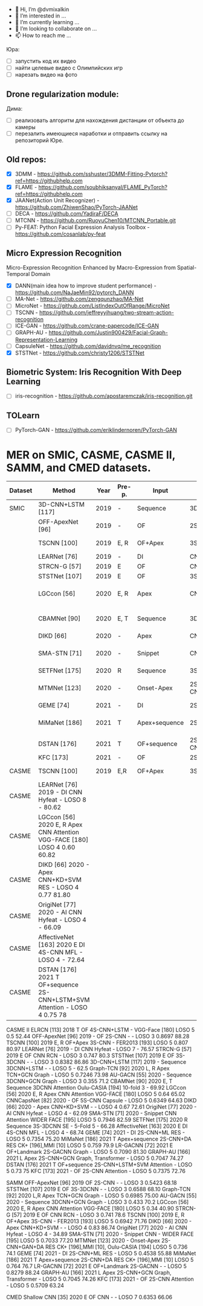 - 👋 Hi, I’m @dvmixalkin
- 👀 I’m interested in ...
- 🌱 I’m currently learning ...
- 💞️ I’m looking to collaborate on ...
- 📫 How to reach me ...

Юра:
 - [ ] запустить код их видео
 - [ ] найти целевые видео с Олимпийских игр
 - [ ] нарезать видео на фото
 
 ## Drone regularization module:
Дима:
 - [ ] реализовать алгоритм для нахождения дистанции от объекта до камеры
 - [ ]  перезалить имеющиеся наработки и отправить ссылку на репозиторий Юре.
 
 ## Old repos: 
<!---
dvmixalkin/dvmixalkin is a ✨ special ✨ repository because its `README.md` (this file) appears on your GitHub profile.
You can click the Preview link to take a look at your changes.
--->

- [x] 3DMM - https://github.com/sshuster/3DMM-Fitting-Pytorch?ref=https://githubhelp.com
- [x] FLAME - https://github.com/soubhiksanyal/FLAME_PyTorch?ref=https://githubhelp.com
- [x] JAANet(Action Unit Recognizer) - https://github.com/ZhiwenShao/PyTorch-JAANet
- [ ] DECA - https://github.com/YadiraF/DECA
- [ ] MTCNN - https://github.com/RuoyuChen10/MTCNN_Portable.git
- [ ] Py-FEAT: Python Facial Expression Analysis Toolbox - https://github.com/cosanlab/py-feat

## Micro Expression Recognition
Micro-Expression Recognition Enhanced by Macro-Expression from Spatial-Temporal Domain
- [x] DANN(main idea how to improve student performance) - https://github.com/NaJaeMin92/pytorch_DANN
- [ ] MA-Net - https://github.com/zengqunzhao/MA-Net
- [ ] MicroNet - https://github.com/ListIndexOutOfRange/MicroNet
- [ ] TSCNN - https://github.com/jeffreyyihuang/two-stream-action-recognition 
- [ ] ICE-GAN - https://github.com/crane-papercode/ICE-GAN 
- [ ] GRAPH-AU - https://github.com/Justin900429/Facial-Graph-Representation-Learning
- [ ] CapsuleNet - https://github.com/davidnvq/me_recognition
- [x] STSTNet - https://github.com/christy1206/STSTNet

## Biometric System: Iris Recognition With Deep Learning
- [ ] iris-recognition - https://github.com/apostaremczak/iris-recognition.git

## TOLearn
- [ ] PyTorch-GAN - https://github.com/eriklindernoren/PyTorch-GAN

# MER on SMIC, CASME, CASME II, SAMM, and CMED datasets.

|Dataset|     Method      |Year|Pre-p. |Input   |Network architecture |Block |Pre-train    |Protocol |Cate. |  F1 |ACC (%)|
|-------|-----------------|----|-------|--------|---------------------|------|-------------|---------|------|------|-------|
|SMIC   |3D-CNN+LSTM [117]|2019|      -|Sequence|3DCNN+LSTM           |     -|            -|     LOSO|     3|     -|   56.6|
|       | OFF-ApexNet [96]|2019|      -|OF      |2S-CNN               |     -|            -|     LOSO|     3|0.6709|  67.68|
|       | TSCNN [100]     |2019|E, R   |OF+Apex |3S-CNN               |     -|FER2013 [193]|     LOSO|     3|0.7236|  72.74|
|       | LEARNet [76]    |2019|      -|DI      |CNN                  |Hybrid|            -|     LOSO|     3|     -|  81.60|
|       | STRCN-G [57]    |2019|E      |OF|CNN| RCN| - |LOSO| 3| 0.695| 72.3|
|       | STSTNet [107]   |2019| E| OF| 3S-3DCNN| -| - |LOSO| 3| 0.6801| 70.13|
|       | LGCcon [56]     |2020| E, R| Apex| CNN| Attention| VGG-FACE [180]| LOSO| 3| 0.62| 63.41|
|       | CBAMNet [90]    |2020| E, T| Sequence| 3DCNN| Attention| Oulu-CASIA [194]| 10-fold| 3| -| 54.84|
|       | DIKD [66]       |2020| -| Apex| CNN+KD+SVM| -| -| LOSO| 3| 0.71| 76.06|
|       | SMA-STN [71]    |2020| -| Snippet| CNN| -| WIDER FACE [195]| LOSO |3| 0.7683| 77.44|
|       | SETFNet [175]   |2020| R| Sequence| 3S-3DCNN| SE| -| 5-Fold| 5| -| 70.25|
|       | MTMNet [123]    |2020| -| Onset-Apex| 2S-CNN+DA+GAN| RES |CK+[196],MMI [10],| Oulu-CASIA [194]| LOSO |3| 0.744| 76.0 |
|       | GEME [74]       |2021| -| DI| 2S-CNN+ML| RES |-| LOSO |3| 0.6158 |64.63|
|       | MiMaNet [186]   |2021| T| Apex+sequence| 2S-CNN+DA| RES| CK+ [196],MMI [10]| LOSO| 3| 0.778 |78.6|
|       | DSTAN [176]     |2021| T| OF+sequence |2S-CNN+LSTM+SVM| Attention |-| LOSO |3| 0.78| 77|
|       | KFC [173]       |2021| -| OF| 2S-CNN| Attention |-| LOSO| 3| 0.6638| 65.85|
|CASME  |TSCNN [100]| 2019 |E,R| OF+Apex |3S-CNN| - |FER2013 [193]| LOSO |4| 0.7270 |73.88|
|CASME  |LEARNet [76] 2019 - DI CNN Hyfeat - LOSO 8 - 80.62
|CASME  |LGCcon [56] 2020 E, R Apex CNN Attention VGG-FACE [180] LOSO 4 0.60 60.82
|CASME  |DIKD [66] 2020 - Apex CNN+KD+SVM RES - LOSO 4 0.77 81.80
|CASME  |OrigiNet [77] 2020 - AI CNN Hyfeat - LOSO 4 - 66.09
|CASME  |AffectiveNet [163] 2020 E DI 4S-CNN MFL - LOSO 4 - 72.64
|CASME  |DSTAN [176] 2021 T OF+sequence 2S-CNN+LSTM+SVM Attention - LOSO 4 0.75 78

CASME II
ELRCN [113] 2018 T OF 4S-CNN+LSTM - VGG-Face [180] LOSO 5 0.5 52.44
OFF-ApexNet [96] 2019 - OF 2S-CNN - - LOSO 3 0.8697 88.28
TSCNN [100] 2019 E, R OF+Apex 3S-CNN - FER2013 [193] LOSO 5 0.807 80.97
LEARNet [76] 2019 - DI CNN Hyfeat - LOSO 7 - 76.57
STRCN-G [57] 2019 E OF CNN RCN - LOSO 3 0.747 80.3
STSTNet [107] 2019 E OF 3S-3DCNN - - LOSO 3 0.8382 86.86
3D-CNN+LSTM [117] 2019 - Sequence 3DCNN+LSTM - - LOSO 5 - 62.5
Graph-TCN [92] 2020 L, R Apex TCN+GCN Graph - LOSO 5 0.7246 73.98
AU-GACN [55] 2020 - Sequence 3DCNN+GCN Graph - LOSO 3 0.355 71.2
CBAMNet [90] 2020 E, T Sequence 3DCNN Attention Oulu-CASIA [194] 10-fold 3 - 69.92
LGCcon [56] 2020 E, R Apex CNN Attention VGG-FACE [180] LOSO 5 0.64 65.02
CNNCapsNet [82] 2020 - OF 5S-CNN Capsule - LOSO 5 0.6349 64.63
DIKD [66] 2020 - Apex CNN+KD+SVM - - LOSO 4 0.67 72.61
OrigiNet [77] 2020 - AI CNN Hyfeat - LOSO 4 - 62.09
SMA-STN [71] 2020 - Snippet CNN Attention WIDER FACE [195] LOSO 5 0.7946 82.59
SETFNet [175] 2020 R Sequence 3S-3DCNN SE - 5-Fold 5 - 66.28
AffectiveNet [163] 2020 E DI 4S-CNN MFL - LOSO 4 - 68.74
GEME [74] 2021 - DI 2S-CNN+ML RES - LOSO 5 0.7354 75.20
MiMaNet [186] 2021 T Apex+sequence 2S-CNN+DA RES CK+ [196],MMI [10] LOSO 5 0.759 79.9
LR-GACNN [72] 2021 E OF+Landmark 2S-GACNN Graph - LOSO 5 0.7090 81.30
GRAPH-AU [166] 2021 L Apex 2S-CNN+GCN Graph,
Transformer - LOSO 5 0.7047 74.27
DSTAN [176] 2021 T OF+sequence 2S-CNN+LSTM+SVM Attention - LOSO 5 0.73 75
KFC [173] 2021 - OF 2S-CNN Attention - LOSO 5 0.7375 72.76

SAMM
OFF-ApexNet [96] 2019 OF 2S-CNN - - LOSO 3 0.5423 68.18
STSTNet [107] 2019 E OF 3S-3DCNN - - LOSO 3 0.6588 68.10
Graph-TCN [92] 2020 L,R Apex TCN+GCN Graph - LOSO 5 0.6985 75.00
AU-GACN [55] 2020 - Sequence 3DCNN+GCN Graph - LOSO 3 0.433 70.2
LGCcon [56] 2020 E, R Apex CNN Attention VGG-FACE [180] LOSO 5 0.34 40.90
STRCN-G [57] 2019 E OF CNN RCN - LOSO 3 0.741 78.6
TSCNN [100] 2019 E, R OF+Apex 3S-CNN - FER2013 [193] LOSO 5 0.6942 71.76
DIKD [66] 2020 - Apex CNN+KD+SVM - - LOSO 4 0.83 86.74
OrigiNet [77] 2020 - AI CNN Hyfeat - LOSO 4 - 34.89
SMA-STN [71] 2020 - Snippet CNN - WIDER FACE [195] LOSO 5 0.7033 77.20
MTMNet [123] 2020 - Onset-Apex 2S-CNN+GAN+DA RES CK+ [196],MMI [10],
Oulu-CASIA [194]
LOSO 5 0.736 74.1
GEME [74] 2021 - DI 2S-CNN+ML RES - LOSO 5 0.4538 55.88
MiMaNet [186] 2021 T Apex+sequence 2S-CNN+DA RES CK+ [196],MMI [10] LOSO 5 0.764 76.7
LR-GACNN [72] 2021 E OF+Landmark 2S-GACNN - - LOSO 5 0.8279 88.24
GRAPH-AU [166] 2021 L Apex 2S-CNN+GCN Graph,
Transformer - LOSO 5 0.7045 74.26
KFC [173] 2021 - OF 2S-CNN Attention - LOSO 5 0.5709 63.24

CMED Shallow CNN [35] 2020 E OF CNN - - LOSO 7 0.6353 66.06
